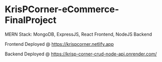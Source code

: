 # KrisPCorner-eCommerce-FinalProject
MERN Stack: MongoDB, ExpressJS, React Frontend, NodeJS Backend

Frontend Deployed @ https://krispcorner.netlify.app

Backend Deployed @ https://krisp-corner-crud-node-api.onrender.com/
